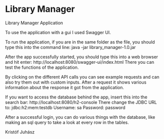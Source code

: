 # Library Manager
Library Manager Application

To use the application with a gui I used Swagger UI.

To run the application, if you are in the same folder as the file, you should type this into the command line: java -jar library_manager-1.0.jar

After the app successfully started, you should type this into a web browser and hit enter: http://localhost:8080/swagger-ui/index.html
There you can test the functions of the application.

By clicking on the different API calls you can see example requests and can also try them out with custom inputs. After a request it shows various information about the response it got from the application.

If you want to access the database behind the app, insert this into the search bar: http://localhost:8080/h2-console
There change the JDBC URL to: jdbc:h2:mem:testdb
Username: sa
Password: password

After a successful login, you can do various things with the database, like making an sql query to take a look at every row in the tables.

Kristóf Juhász
